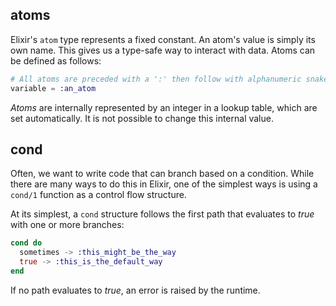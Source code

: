 ## atoms

Elixir's `atom` type represents a fixed constant. An atom's value is simply its own name. This gives us a type-safe way to interact with data. Atoms can be defined as follows:

```elixir
# All atoms are preceded with a ':' then follow with alphanumeric snake-cased characters
variable = :an_atom
```

_Atoms_ are internally represented by an integer in a lookup table, which are set automatically. It is not possible to change this internal value.

## cond

Often, we want to write code that can branch based on a condition. While there are many ways to do this in Elixir, one of the simplest ways is using a `cond/1` function as a control flow structure.

At its simplest, a `cond` structure follows the first path that evaluates to _true_ with one or more branches:

```elixir
cond do
  sometimes -> :this_might_be_the_way
  true -> :this_is_the_default_way
end
```

If no path evaluates to _true_, an error is raised by the runtime.
